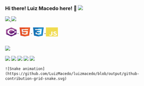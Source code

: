 ### Hi there! Luiz Macedo here! 👋 ![](https://komarev.com/ghpvc/?username=luizmacedo&color=blueviolet&style=flat)
<div>
    <a href="https://github.com/luizmacedo">
        <img height="180em"
            src="https://github-readme-stats.vercel.app/api?username=luizmacedo&show_icons=true&theme=dracula&include_all_commits=true&count_private=true" />
        <img height="180em"
            src="https://github-readme-stats.vercel.app/api/top-langs/?username=luizmacedo&layout=compact&show_icons=true&langs_count=8&theme=dracula" />
</div>

<div style="display: inline_block"><br>
    <img align="center" alt="Luiz-Csharp" height="30" width="40"
        src="https://raw.githubusercontent.com/devicons/devicon/master/icons/csharp/csharp-original.svg">
    <img align="center" alt="Luiz-HTML" height="30" width="40"
        src="https://raw.githubusercontent.com/devicons/devicon/master/icons/html5/html5-original.svg">
    <img align="center" alt="Luiz-CSS" height="30" width="40"
        src="https://raw.githubusercontent.com/devicons/devicon/master/icons/css3/css3-original.svg">
    <img align="center" alt="Luiz-Js" height="30" width="40"
        src="https://raw.githubusercontent.com/devicons/devicon/master/icons/javascript/javascript-plain.svg">
</div>

##
    
<p>
    <img
        src="https://github-profile-summary-cards.vercel.app/api/cards/profile-details?username=luizmacedo&theme=github_dark" />
</p>

<div>
    <a href="https://www.linkedin.com/in/luizfmacedo/" target="_blank"><img
            src="https://img.shields.io/badge/-LinkedIn-%230077B5?style=for-the-badge&logo=linkedin&logoColor=white"
            target="_blank"></a>
    <a href="https://twitter.com/OLuizMacedo" target="_blank"><img
            src="https://img.shields.io/badge/-Twitter-%9146FF?style=for-the-badge&logo=twitter&logoColor=white"
            target="_blank"></a>
    <a href="mailto:luizmacedo@outlook.com"><img
            src="https://img.shields.io/badge/-Email-%23333?style=for-the-badge&logo=microsoft&logoColor=white"
            target="_blank"></a>
    <a href="https://www.instagram.com/oluizmacedo" target="_blank"><img
            src="https://img.shields.io/badge/-Instagram-%23E4405F?style=for-the-badge&logo=instagram&logoColor=white"
            target="_blank"></a>
    <a href="https://luizmacedo.dev/" target="_blank"><img
            src="https://img.shields.io/badge/Blog-%231877F2.svg?&style=for-the-badge&logo=&logoColor=white"
            target="_blank"></a>

    ![Snake animation](https://github.com/LuizMacedo/luizmacedo/blob/output/github-contribution-grid-snake.svg)

</div>
